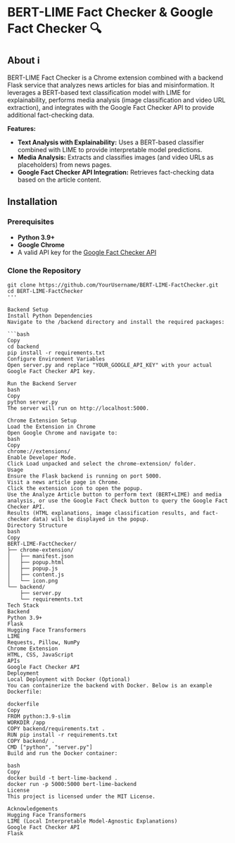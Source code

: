 # BERT-LIME Fact Checker & Google Fact Checker 🔍

## About :information_source:
BERT-LIME Fact Checker is a Chrome extension combined with a backend Flask service that analyzes news articles for bias and misinformation. It leverages a BERT-based text classification model with LIME for explainability, performs media analysis (image classification and video URL extraction), and integrates with the Google Fact Checker API to provide additional fact-checking data.

**Features:**
- **Text Analysis with Explainability:** Uses a BERT-based classifier combined with LIME to provide interpretable model predictions.
- **Media Analysis:** Extracts and classifies images (and video URLs as placeholders) from news pages.
- **Google Fact Checker API Integration:** Retrieves fact-checking data based on the article content.

## Installation

### Prerequisites
- **Python 3.9+**
- **Google Chrome**
- A valid API key for the [Google Fact Checker API](https://developers.google.com/fact-check/tools/api)

### Clone the Repository
```
git clone https://github.com/YourUsername/BERT-LIME-FactChecker.git
cd BERT-LIME-FactChecker
'''

Backend Setup
Install Python Dependencies
Navigate to the /backend directory and install the required packages:

```bash
Copy
cd backend
pip install -r requirements.txt
Configure Environment Variables
Open server.py and replace "YOUR_GOOGLE_API_KEY" with your actual Google Fact Checker API key.

Run the Backend Server
bash
Copy
python server.py
The server will run on http://localhost:5000.

Chrome Extension Setup
Load the Extension in Chrome
Open Google Chrome and navigate to:
bash
Copy
chrome://extensions/
Enable Developer Mode.
Click Load unpacked and select the chrome-extension/ folder.
Usage
Ensure the Flask backend is running on port 5000.
Visit a news article page in Chrome.
Click the extension icon to open the popup.
Use the Analyze Article button to perform text (BERT+LIME) and media analysis, or use the Google Fact Check button to query the Google Fact Checker API.
Results (HTML explanations, image classification results, and fact-checker data) will be displayed in the popup.
Directory Structure
bash
Copy
BERT-LIME-FactChecker/
├── chrome-extension/
│   ├── manifest.json
│   ├── popup.html
│   ├── popup.js
│   ├── content.js
│   └── icon.png
└── backend/
    ├── server.py
    └── requirements.txt
Tech Stack
Backend
Python 3.9+
Flask
Hugging Face Transformers
LIME
Requests, Pillow, NumPy
Chrome Extension
HTML, CSS, JavaScript
APIs
Google Fact Checker API
Deployment
Local Deployment with Docker (Optional)
You can containerize the backend with Docker. Below is an example Dockerfile:

dockerfile
Copy
FROM python:3.9-slim
WORKDIR /app
COPY backend/requirements.txt .
RUN pip install -r requirements.txt
COPY backend/ .
CMD ["python", "server.py"]
Build and run the Docker container:

bash
Copy
docker build -t bert-lime-backend .
docker run -p 5000:5000 bert-lime-backend
License
This project is licensed under the MIT License.

Acknowledgements
Hugging Face Transformers
LIME (Local Interpretable Model-Agnostic Explanations)
Google Fact Checker API
Flask

